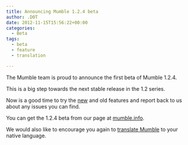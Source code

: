 ```yaml
---
title: Announcing Mumble 1.2.4 beta
author: .D0T
date: 2012-11-15T15:56:22+00:00
categories:
  - Beta
tags:
  - beta
  - feature
  - translation

---
```

The Mumble team is proud to announce the first beta of Mumble 1.2.4.
  
This is a big step towards the next stable release in the 1.2 series.

Now is a good time to try the [new][1] and old features and report back to us about any issues you can find.

You can get the 1.2.4 beta from our page at [mumble.info][2].

We would also like to encourage you again to [translate Mumble][3] to your native language.

 [1]: http://mumble.sourceforge.net/Upcoming
 [2]: http://mumble.info
 [3]: http://blog.mumble.info/call-for-translations/